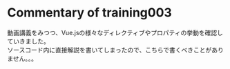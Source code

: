 # Commentary of training003

動画講義をみつつ、Vue.jsの様々なディレクティブやプロパティの挙動を確認していきました。  
ソースコード内に直接解説を書いてしまったので、こちらで書くべきことがありません。。。
